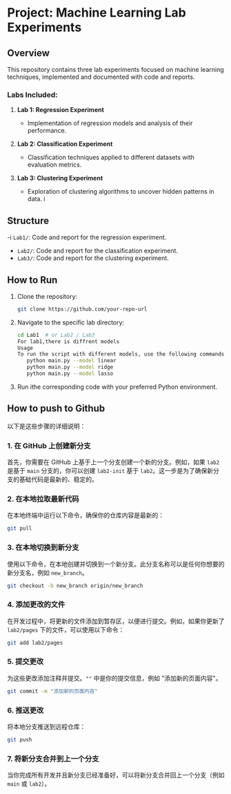 # Project: Machine Learning Lab Experiments

## Overview
This repository contains three lab experiments focused on machine learning techniques, implemented and documented with code and reports.

### Labs Included:
1. **Lab 1: Regression Experiment**  
   - Implementation of regression models and analysis of their performance.

2. **Lab 2: Classification Experiment**  
   - Classification techniques applied to different datasets with evaluation metrics.

3. **Lab 3: Clustering Experiment**  
   - Exploration of clustering algorithms to uncover hidden patterns in data.
i
## Structure
-i `Lab1/`: Code and report for the regression experiment.
- `Lab2/`: Code and report for the classification experiment.
- `Lab3/`: Code and report for the clustering experiment.

## How to Run
1. Clone the repository:  
   ```bash
   git clone https://github.com/your-repo-url
   ```
2. Navigate to the specific lab directory:
   ```bash
   cd Lab1  # or Lab2 / Lab3
   For lab1,there is diffrent models
   Usage
   To run the script with different models, use the following commands:
      python main.py --model linear
      python main.py --model ridge
      python main.py --model lasso
   ```
3. Run ithe corresponding code with your preferred Python environment.

## How to push to Github

以下是这些步骤的详细说明：

### 1. 在 GitHub 上创建新分支
首先，你需要在 GitHub 上基于上一个分支创建一个新的分支。例如，如果 `lab2` 是基于 `main` 分支的，你可以创建 `lab2-init` 基于 `lab2`。这一步是为了确保新分支的基础代码是最新的、稳定的。

### 2. 在本地拉取最新代码
在本地终端中运行以下命令，确保你的仓库内容是最新的：

```bash
git pull
```

### 3. 在本地切换到新分支
使用以下命令，在本地创建并切换到一个新分支。此分支名称可以是任何你想要的新分支名，例如 `new_branch`。

```bash
git checkout -b new_branch origin/new_branch
```

### 4. 添加更改的文件
在开发过程中，将更新的文件添加到暂存区，以便进行提交。例如，如果你更新了 `lab2/pages` 下的文件，可以使用以下命令：

```bash
git add lab2/pages
```

### 5. 提交更改
为这些更改添加注释并提交。`""` 中是你的提交信息，例如 "添加新的页面内容"。

```bash
git commit -m "添加新的页面内容"
```

### 6. 推送更改
将本地分支推送到远程仓库：

```bash
git push
```

### 7. 将新分支合并到上一个分支
当你完成所有开发并且新分支已经准备好，可以将新分支合并回上一个分支（例如 `main` 或 `lab2`）。



